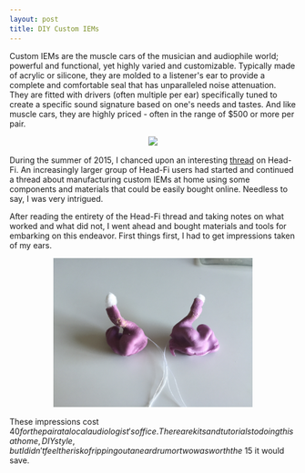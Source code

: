 ```yaml
---
layout: post
title: DIY Custom IEMs 
---
```


Custom IEMs are the muscle cars of the musician and audiophile world; powerful and functional, yet highly varied and customizable. Typically made of acrylic or silicone, they are molded to a listener's ear to provide a complete and comfortable seal that has unparalleled noise attenuation. They are fitted with drivers (often multiple per ear) specifically tuned to create a specific sound signature based on one's needs and tastes. And like muscle cars, they are highly priced - often in the range of $500 or more per pair. 

<center><img src="http://cdn.head-fi.org/4/45/4595e8ed_unique-melody-aero-custom-iem.jpeg" width="350"></center>

During the summer of 2015, I chanced upon an interesting [thread](http://www.head-fi.org/t/430688/home-made-iems) on Head-Fi. An increasingly larger group of Head-Fi users had started and continued a thread about manufacturing custom IEMs at home using some components and materials that could be easily bought online. Needless to say, I was very intrigued.

After reading the entirety of the Head-Fi thread and taking notes on what worked and what did not, I went ahead and bought materials and tools for embarking on this endeavor. First things first, I had to get impressions taken of my ears.

<center><img src="/images/diem001.jpg" width="350"></center>

These impressions cost $40 for the pair at a local audiologist's office. There are kits and tutorials to doing this at home, DIY style, but I didn't feel the risk of ripping out an eardrum or two was worth the ~$15 it would save. 